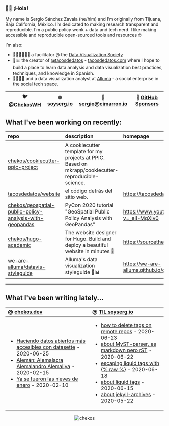 ### 👋🏼 ¡Hola! 

My name is Sergio Sánchez Zavala (he/him) and I’m originally from Tijuana, Baja California, México. I’m dedicated to making research transparent and reproducible. I’m a public policy wonk + data and tech nerd. I like making accessible and reproducible open-sourced tools and resources 🤓

I’m also:

- 🧑🏼‍🎨🧑🏼‍🏫 a facilitator @ the [Data Visualization Society](https://datavisualizationsociety.com/)
- 🌮📊 the creator of [@tacosdedatos](https://twitter.com/tacosdedatos/) - [tacosdedatos.com](https://tacosdedatos.com/) where I hope to build a place to learn data analysis and data visualization best practices, techniques, and knowledge in Spanish.
- 🧑🏼‍🔬🎨 and a data visualization analyst at [Alluma](https://alluma.org/) - a social enterprise in the social tech space.

| 🐦 [@ChekosWH](https://www.twitter.com/chekoswh/) | 🌐 [soyserg.io](https://soyserg.io/) | 📧 sergio@cimarron.io | 💓 [GitHub Sponsors](https://github.com/sponsors/chekos) | 
|---|---|---|---|

## What I've been working on recently:
<!-- most_recent_repos -->
| repo                                                                                                                                  | description                                                                                         | homepage                                            |
|:--------------------------------------------------------------------------------------------------------------------------------------|:----------------------------------------------------------------------------------------------------|:----------------------------------------------------|
| [chekos/cookiecutter-ppic-project](https://github.com/chekos/cookiecutter-ppic-project)                                               | A cookiecutter template for my projects at PPIC. Based on mkrapp/cookiecutter-reproducible-science. |                                                     |
| [tacosdedatos/website](https://github.com/tacosdedatos/website)                                                                       | el código detrás del sitio web.                                                                     | https://tacosdedatos.com                            |
| [chekos/geospatial-public-policy-analysis-with-geopandas](https://github.com/chekos/geospatial-public-policy-analysis-with-geopandas) | PyCon 2020 tutorial "GeoSpatial Public Policy Analysis with GeoPandas"                              | https://www.youtube.com/watch?v=_eII-MqXlv0         |
| [chekos/hugo-academic](https://github.com/chekos/hugo-academic)                                                                       | The website designer for Hugo. Build and deploy a beautiful website in minutes :rocket:             | https://sourcethemes.com/academic/                  |
| [we-are-alluma/datavis-styleguide](https://github.com/we-are-alluma/datavis-styleguide)                                               | Alluma's data visualization styleguide :art::bar_chart:                                             | https://we-are-alluma.github.io/datavis-styleguide/ |
<!-- most_recent_repos -->
***
## What I've been writing lately...
<!-- most_recent_entries -->

|  @ [chekos.dev](https://chekos.dev/)   |   @ [TIL.soyserg.io](https://til.soyserg.io/) |
|:---------------------------------------|:----------------------------------------------|
|         <ul><li>[Haciendo datos abiertos más accesibles con datasette](https://chekos.dev/datasette/datos%20abiertos/2020/06/25/haciendo-datos-abiertos-mas-accesibles-con-datasette/) - 2020-06-25<li>[Alemán: Alemalacra Alemalandro Alemaliya](https://chekos.dev/hip%20hop/aleman/2020/02/15/aleman-alemaniaco-alemalandro-alemaliya/) - 2020-02-15<li>[Ya se fueron las nieves de enero](https://chekos.dev/personal/2020/02/10/las-nieves-de-enero/) - 2020-02-10</ul>         |             <ul><li>[how to delete tags on remote repos](https://til.soyserg.io/deleting-remote-tags-on-git/) - 2020-06-23<li>[about MyST-parser, es markdown pero rST](https://til.soyserg.io/about-myst-parser/) - 2020-06-22<li>[escaping liquid tags with {% raw %}](https://til.soyserg.io/escaping-liquid-tags/) - 2020-06-18<li>[about liquid tags](https://til.soyserg.io/liquid-tags-cheasheet/) - 2020-06-15<li>[about jekyll-archives](https://til.soyserg.io/jekyll-archives/) - 2020-05-22</ul>            |

<!-- most_recent_entries -->

<p align="center"> <img src="https://github-readme-stats.vercel.app/api?username=chekos&show_icons=true" alt="chekos" /> </p>

